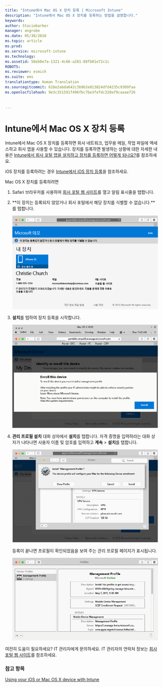 ```yaml
---
title: "Intune에서 Mac OS X 장치 등록 | Microsoft Intune"
description: "Intune에서 Mac OS X 장치를 등록하는 방법을 설명합니다."
keywords: 
author: Staciebarker
manager: angrobe
ms.date: 05/30/2016
ms.topic: article
ms.prod: 
ms.service: microsoft-intune
ms.technology: 
ms.assetid: 58eb0e7a-1321-4c66-a281-88fb01e72c1c
ROBOTS: 
ms.reviewer: esmich
ms.suite: ems
translationtype: Human Translation
ms.sourcegitcommit: 618e2abda642c3b9b2e813824dfd4235c9309faa
ms.openlocfilehash: 9e3c351591f496fbc7be3fefdc320af9caaae726


---
```



# Intune에서 Mac OS X 장치 등록

Intune에서 Mac OS X 장치를 등록하면 회사 네트워크, 업무용 메일, 작업 파일에 액세스하고 회사 앱을 사용할 수 있습니다. 장치를 등록하면 발생하는 상황에 대한 자세한 내용은 [Intune에서 회사 포털 앱을 설치하고 장치를 등록하면 어떻게 되나요?](what-happens-if-you-install-the-company-portal-app-and-enroll-your-device-in-intune-ios.md)를 참조하세요.

iOS 장치를 등록하려는 경우 [Intune에서 iOS 장치 등록](enroll-your-device-in-intune-ios.md)을 참조하세요.


Mac OS X 장치를 등록하려면

1.  Safari 브라우저를 사용하여 [회사 포털 웹 사이트](https://portal.manage.microsoft.com)를 열고 알림 표시줄을 탭합니다.

2.  **이 장치는 등록되지 않았거나 회사 포털에서 해당 장치를 식별할 수 없습니다.**를 탭합니다.

    ![device-not-enrolled](./media/1-macosx-enroll-tap-enroll.png)

3.  **설치**를 탭하여 장치 등록을 시작합니다.

    ![tap-install-to-enroll](./media/2-macosx-enroll--install-button.png)

4.  **관리 프로필 설치** 대화 상자에서 **설치**를 탭합니다. 자격 증명을 입력하라는 대화 상자가 나타나면 사용자 이름 및 암호를 입력하고 **계속** &gt; **설치**를 탭합니다.

    ![install-management-profile](./media/3-macosx-enroll-tap-install.png)

    등록이 끝나면 프로필이 확인되었음을 보여 주는 관리 프로필 페이지가 표시됩니다.

    ![management-profile-verified](./media/4-macosx-enroll-done.png)

여전히 도움이 필요하세요? IT 관리자에게 문의하세요. IT 관리자의 연락처 정보는 [회사 포털 웹 사이트](http://portal.manage.microsoft.com)를 참조하세요.

### 참고 항목
[Using your iOS or Mac OS X device with Intune](using-your-ios-or-mac-os-x-device-with-intune.md)



<!--HONumber=Jul16_HO4-->



